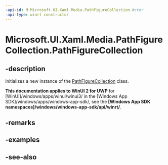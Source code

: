 ```yaml
---
-api-id: M:Microsoft.UI.Xaml.Media.PathFigureCollection.#ctor
-api-type: winrt constructor
---
```


<!-- Method syntax
public PathFigureCollection()
-->

# Microsoft.UI.Xaml.Media.PathFigureCollection.PathFigureCollection

## -description
Initializes a new instance of the [PathFigureCollection](pathfigurecollection.md) class.

**This documentation applies to WinUI 2 for UWP** for [WinUI]/windows/apps/winui/winui3/ in the [Windows App SDK]/windows/apps/windows-app-sdk/, see the **[Windows App SDK namespaces]/windows/windows-app-sdk/api/winrt/**.

## -remarks

## -examples

## -see-also

